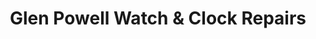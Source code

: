 ---
title: "Glen Powell Watch & Clock Repairs"
url: /maryborough/glen-powell-watch-und-clock-repairs/
shop: Allgemein
---